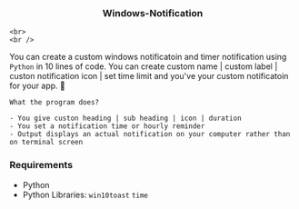  <br />
<p align="center">
 

  <h3 align="center">Windows-Notification</h3>

  <p align="center">
   
    <br>
    <br />
  </p>
</p>

You can create a custom windows notificatoin and timer notification using `Python` in 10 lines of code. You can create custom name | custom label | custon notification icon | set time limit and you've your custom notificatoin for your app. 🎉
```
What the program does? 

- You give custon heading | sub heading | icon | duration
- You set a notification time or hourly reminder
- Output displays an actual notification on your computer rather than on terminal screen
``` 
### Requirements

* Python
* Python Libraries: `win10toast` `time`


